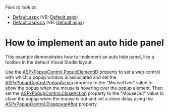<!-- default file list -->
*Files to look at*:

* [Default.aspx](./CS/WebSite/Default.aspx) (VB: [Default.aspx](./VB/WebSite/Default.aspx))
* [Default.aspx.cs](./CS/WebSite/Default.aspx.cs) (VB: [Default.aspx](./VB/WebSite/Default.aspx))
<!-- default file list end -->
# How to implement an auto hide panel


<p>This example demonstrates how to implement an auto hide panel, like a toolbox in the default Visual Studio layout.</p><p>Use the <a href="http://documentation.devexpress.com/#AspNet/DevExpressWebASPxPopupControlASPxPopupControl_PopupElementIDtopic"><u>ASPxPopupControl.PopupElementID</u></a> property to set a web control with which a popup window is associated and set the <a href="http://documentation.devexpress.com/#AspNet/DevExpressWebASPxPopupControlASPxPopupControl_PopupActiontopic"><u>ASPxPopupControl.PopupAction</u></a> property to the "MouseOver" value to show the popup when the mouse is hovering over the popup element. Then set the <a href="http://documentation.devexpress.com/#AspNet/DevExpressWebASPxPopupControlASPxPopupControl_CloseActiontopic"><u>ASPxPopupControl.CloseAction</u></a> property to the "MouseOut" value to close the popup when the mouse is out and set a close delay using the <a href="http://documentation.devexpress.com/#AspNet/DevExpressWebASPxPopupControlASPxPopupControl_DisappearAftertopic"><u>ASPxPopupControl.DisappearAfter</u></a> property.</p>

<br/>


